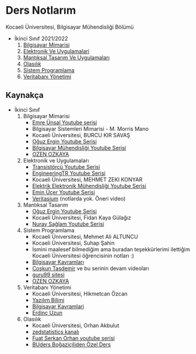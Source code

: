 # Ders Notlarım

Kocaeli Üniversitesi, Bilgisayar Mühendisliği Bölümü

* İkinci Sınıf 2021/2022
  1. [Bilgisayar Mimarisi](https://github.com/zeynepaslierhan/Not_Arsivim/blob/main/2.s%C4%B1n%C4%B1f/Bilgisayar%20Mimarisi.pdf)
  2. [Elektronik Ve Uygulamalari](https://github.com/zeynepaslierhan/Not_Arsivim/blob/main/2.s%C4%B1n%C4%B1f/Elektronik%20Ve%20Uygulamalari.pdf)
  3. [Mantıksal Tasarım Ve Uygulamaları](https://github.com/zeynepaslierhan/Not_Arsivim/blob/main/2.s%C4%B1n%C4%B1f/Mant%C4%B1ksal%20Tasar%C4%B1m%20Ve%20Uygulamalar%C4%B1.pdf)
  4. [Olasılık](https://github.com/zeynepaslierhan/Not_Arsivim/blob/main/2.s%C4%B1n%C4%B1f/Olas%C4%B1l%C4%B1k.pdf)
  5. [Sistem Programlama](https://github.com/zeynepaslierhan/Not_Arsivim/blob/main/2.s%C4%B1n%C4%B1f/Sistem%20Programlama.pdf)
  6. [Veritabanı Yönetimi](https://github.com/zeynepaslierhan/Not_Arsivim/blob/main/2.s%C4%B1n%C4%B1f/Veritaban%C4%B1%20Yo%CC%88netimi.pdf)

## Kaynakça

* İkinci Sınıf
  1. Bilgisayar Mimarisi
     * [Emre Ünsal Youtube serisi](https://www.youtube.com/watch?v=8vdUd8g7ntU&list=PLxgSiTl8zaU-bHIxnMgRgfdVVS530CHT6)  
     * Bilgisayar Sistemleri Mimarisi - M. Morris Mano
     * Kocaeli Üniversitesi, BURCU KIR SAVAŞ
     * [Oğuz Ergin Youtube Serisi](https://www.youtube.com/playlist?list=PLvNq8wrSYGAU6CF4UleG6HbXa9paQDsLK)
     * [Bilgisayar Mühendisliği Youtube Serisi](https://www.youtube.com/playlist?list=PLDUOF2Be-kzmV4nz9XqRYD8UQOYITtPLp)
     * [OZEN OZKAYA](http://ozenozkaya.com/blog/?p=432)
  2. Elektronik ve Uygulamaları
      * [Transistörcü Youtube Serisi](https://www.youtube.com/playlist?list=PLm2j6vAyCjOG4kE7oElQKpwee26RHk27Y)
      * [EngineeringTR Youtube Serisi](https://www.youtube.com/playlist?list=PL0valUjzirziPboo5_AGNz2TMlh-2Wsrf)
      * Kocaeli Üniversitesi, MEHMET ZEKI KONYAR
      * [Elektrik Elektronik Mühendisliği Youtube Serisi](https://www.youtube.com/playlist?list=PLMMU8pOi14DB3VybTCc8tzKeEkiVgXB6p)
      * [Emin Üçer Youtube Serisi](https://www.youtube.com/playlist?list=PL0UZzqYbLvEhCR49h1zzYjaw0wHG1cz5J)
      * [Veritasium](https://www.youtube.com/watch?v=IcrBqCFLHIY&t=287s) (notlarda yok. Öneri video)
  3. Mantıksal Tasarım
      * [Oğuz Ergin Youtube Serisi](https://www.youtube.com/playlist?list=PLvNq8wrSYGAVB2spsV_hoOZW-ogot4Gd2)
      * Kocaeli Üniversitesi, Fidan Kaya Gülağız
      * [Nuray Sağlam Youtube Serisi](https://www.youtube.com/playlist?list=PLZHT4X47woXUKo1TEiW2lzFOwMGifPBlO)
  4. Sistem Programlama
      * Kocaeli Üniversitesi, Mehmet Ali ALTUNCU
      * Kocaeli Üniversitesi, Suhap Şahin
      * İsmini maalesef bilmediğim ama buradan teşekkürlerimi ilettiğim Kocaeli Üniversitesi öğrencisinin notları :)
      * [Bilgisayar Kavramları](https://bilgisayarkavramlari.com/2010/06/26/volatile-tip-tanimlayicisi/)
      * [Coşkun Taşdemir](https://www.youtube.com/watch?v=uktFwZX2TTE) ve bu serinin devam videoları
      * [guru99 sitesi](https://www.guru99.com/difference-between-microprocessor-and-microcontroller.html)
      * [OZEN OZKAYA](http://ozenozkaya.com/blog/?p=432)
  5. Veritabanı Yönetimi
     * Kocaeli Üniversitesi, Hikmetcan Özcan
     * [Yazılım Bilimi](https://www.youtube.com/watch?v=URskGHtvFlE&t=8109s)
     * [Bilgisayar Kavramlari](https://www.youtube.com/playlist?list=PLh9ECzBB8tJOS7WQKdeUaAa5fmPLYAouD)
     * [Erdinç Uzun](https://www.youtube.com/watch?v=s0kJscPQvFo)
  6. Olasılık
      * Kocaeli Üniversitesi, Orhan Akbulut
      * [zedstatistics kanalı](https://www.youtube.com/watch?v=YXLVjCKVP7U)
      * [Fuat Serkan Orhan youtube serisi](https://www.youtube.com/playlist?list=PL4bZBI_tvM9ARGwggLYtY4dqT2hR4s2Mn)
      * [BUders Boğaziçiliden Özel Ders](https://www.youtube.com/playlist?list=PLcNWqzWzYG2ufnZbJYffUkgYkhh3kS44L)
